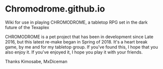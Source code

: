 # Chromodrome.github.io
Wiki for use in playing CHROMODROME, a tabletop RPG set in the dark future of the Texaplex

CHROMODROME is a pet project that has been in development since Late 2016, but this latest re-make began in Spring of 2018. It's a heart break game, by me and for my tabletop group. If you've found this, I hope that you also enjoy it. If you've enjoyed it, I hope you play it with your friends.

Thanks Kimosabe,
MxDiceman
